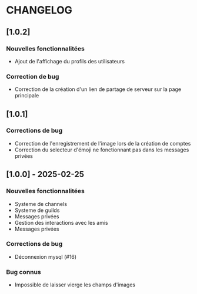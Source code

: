 # CHANGELOG

## [1.0.2]

### Nouvelles fonctionnalitées

- Ajout de l'affichage du profils des utilisateurs

### Correction de bug

- Correction de la création d'un lien de partage de serveur sur la page principale

## [1.0.1]

### Corrections de bug

-   Correction de l'enregistrement de l'image lors de la création de comptes
-   Correction du selecteur d'émoji ne fonctionnant pas dans les messages privées

## [1.0.0] - 2025-02-25

### Nouvelles fonctionnalitées

-   Systeme de channels
-   Systeme de guilds
-   Messages privées
-   Gestion des interactions avec les amis
-   Messages privées

### Corrections de bug

-   Déconnexion mysql (#16)

### Bug connus

-   Impossible de laisser vierge les champs d'images

